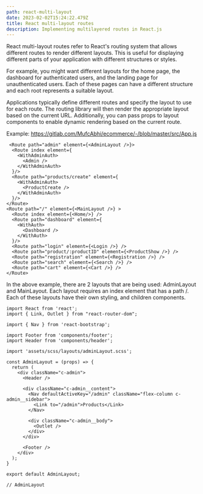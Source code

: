 ```yaml
---
path: react-multi-layout
date: 2023-02-02T15:24:22.479Z
title: React multi-layout routes
description: Implementing multilayered routes in React.js
---
```


React multi-layout routes refer to React's routing system that allows different routes to render different layouts. This is useful for displaying different parts of your application with different structures or styles.

For example, you might want different layouts for the home page, the dashboard for authenticated users, and the landing page for unauthenticated users. Each of these pages can have a different structure and each root represents a suitable layout.

Applications typically define different routes and specify the layout to use for each route. The routing library will then render the appropriate layout based on the current URL. Additionally, you can pass props to layout components to enable dynamic rendering based on the current route.

Example: https://gitlab.com/MufcAbhi/ecommerce/-/blob/master/src/App.js

```
 <Route path="admin" element={<AdminLayout />}>
  <Route index element={
    <WithAdminAuth>
      <Admin />
    </WithAdminAuth>
  }/>
  <Route path="products/create" element={
    <WithAdminAuth>
      <ProductCreate />
    </WithAdminAuth>
  }/>
</Route>
<Route path="/" element={<MainLayout />} >
  <Route index element={<Home/>} />
  <Route path="dashboard" element={
    <WithAuth>
      <Dashboard />
    </WithAuth>
  }/>
  <Route path="login" element={<Login />} />
  <Route path="product/:productID" element={<ProductShow />} />
  <Route path="registration" element={<Registration />} />
  <Route path="search" element={<Search />} />
  <Route path="cart" element={<Cart />} />
</Route>
```

In the above example, there are 2 layouts that are being used: AdminLayout and MainLayout. Each layout requires an index element that has a path /. Each of these layouts have their own styling, and children components.

```
import React from 'react';
import { Link, Outlet } from "react-router-dom";

import { Nav } from 'react-bootstrap';

import Footer from 'components/footer';
import Header from 'components/header';

import 'assets/scss/layouts/adminLayout.scss';

const AdminLayout = (props) => {
  return (
    <div className="c-admin">
      <Header />

      <div className="c-admin__content">
        <Nav defaultActiveKey="/admin" className="flex-column c-admin__sidebar">
          <Link to="/admin">Products</Link>
        </Nav>

        <div className="c-admin__body">
          <Outlet />
        </div>
      </div>

      <Footer />
    </div>
  );
}

export default AdminLayout;

// AdminLayout
```
